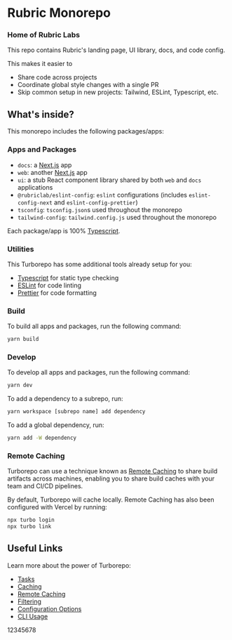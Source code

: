 # Rubric Monorepo

### Home of Rubric Labs

This repo contains Rubric's landing page, UI library, docs, and code config.

This makes it easier to

- Share code across projects
- Coordinate global style changes with a single PR
- Skip common setup in new projects: Tailwind, ESLint, Typescript, etc.

## What's inside?

This monorepo includes the following packages/apps:

### Apps and Packages

- `docs`: a [Next.js](https://nextjs.org/) app
- `web`: another [Next.js](https://nextjs.org/) app
- `ui`: a stub React component library shared by both `web` and `docs` applications
- `@rubriclab/eslint-config`: `eslint` configurations (includes `eslint-config-next` and `eslint-config-prettier`)
- `tsconfig`: `tsconfig.json`s used throughout the monorepo
- `tailwind-config`: `tailwind.config.js` used throughout the monorepo

Each package/app is 100% [Typescript](https://www.typescriptlang.org/).

### Utilities

This Turborepo has some additional tools already setup for you:

- [Typescript](https://www.typescriptlang.org/) for static type checking
- [ESLint](https://eslint.org/) for code linting
- [Prettier](https://prettier.io) for code formatting

### Build

To build all apps and packages, run the following command:

```sh
yarn build
```

### Develop

To develop all apps and packages, run the following command:

```sh
yarn dev
```

To add a dependency to a subrepo, run:

```sh
yarn workspace [subrepo name] add dependency
```

To add a global dependency, run:

```sh
yarn add -W dependency
```

### Remote Caching

Turborepo can use a technique known as [Remote Caching](https://turbo.build/repo/docs/core-concepts/remote-caching) to share build artifacts across machines, enabling you to share build caches with your team and CI/CD pipelines.

By default, Turborepo will cache locally. Remote Caching has also been configured with Vercel by running:

```sh
npx turbo login
npx turbo link
```

## Useful Links

Learn more about the power of Turborepo:

- [Tasks](https://turbo.build/repo/docs/core-concepts/monorepos/running-tasks)
- [Caching](https://turbo.build/repo/docs/core-concepts/caching)
- [Remote Caching](https://turbo.build/repo/docs/core-concepts/remote-caching)
- [Filtering](https://turbo.build/repo/docs/core-concepts/monorepos/filtering)
- [Configuration Options](https://turbo.build/repo/docs/reference/configuration)
- [CLI Usage](https://turbo.build/repo/docs/reference/command-line-reference)

12345678
